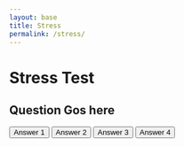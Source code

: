 ```yaml
---
layout: base
title: Stress
permalink: /stress/
---
```

<html lang="en">
<html>
    <title>Stress Test</title>
    <link rel="stylesheet" href="_base.scss">
<div class="app">
    <title>Stress Test</title>
  <link rel="stylesheet" href="style.css">
<div class="app">
  <h1>Stress Test</h1>
  <div class="quiz">
        <h2 id="question">Question Gos here</h2>
        <div id="answer-buttons">
          <button class="btn">Answer 1</button>
          <button class="btn">Answer 2</button>
          <button class="btn">Answer 3</button>
         <button class="btn">Answer 4</button>
        </div>
    </div> 
</div> 

<html>